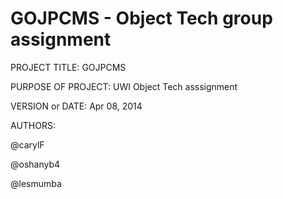 GOJPCMS - Object Tech group assignment
=======================================

PROJECT TITLE: GOJPCMS

PURPOSE OF PROJECT: UWI Object Tech asssignment

VERSION or DATE: Apr 08, 2014


AUTHORS:

@carylF

@oshanyb4

@lesmumba
